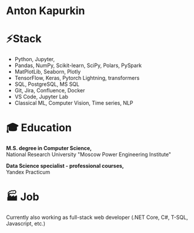 # Anton Kapurkin

# ⚡Stack

* Python, Jupyter, 
* Pandas, NumPy, Scikit-learn, SciPy, Polars, PySpark
* MatPlotLib, Seaborn, Plotly
* TensorFlow, Keras, Pytorch Lightning, transformers
* SQL, PostgreSQL, MS SQL
* Git, Jira, Confluence, Docker
* VS Code, Jupyter Lab
* Classical ML, Computer Vision, Time series, NLP

# 🎓 Education

<b>M.S. degree in Computer Science,</b> \
National Research University "Moscow Power Engineering Institute"

<b>Data Science specialist - professional courses,</b>\
Yandex Practicum

# :factory: Job

Currently also working as full-stack web developer (.NET Core, C#, T-SQL, Javascript, etc.)